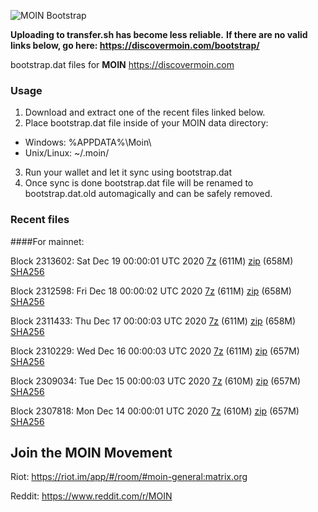 ![MOIN Bootstrap](https://i.imgur.com/KjM1jMp.jpg)

**Uploading to transfer.sh has become less reliable.**
**If there are no valid links below, go here: https://discovermoin.com/bootstrap/**

bootstrap.dat files for **MOIN** https://discovermoin.com

### Usage

1. Download and extract one of the recent files linked below.
2. Place bootstrap.dat file inside of your MOIN data directory:
 - Windows: %APPDATA%\Moin\
 - Unix/Linux: ~/.moin/
3. Run your wallet and let it sync using bootstrap.dat
4. Once sync is done bootstrap.dat file will be renamed to bootstrap.dat.old automagically and can be safely removed.


### Recent files

####For mainnet:

Block 2313602: Sat Dec 19 00:00:01 UTC 2020 [7z]() (611M) [zip]() (658M) [SHA256]()

Block 2312598: Fri Dec 18 00:00:02 UTC 2020 [7z]() (611M) [zip]() (658M) [SHA256]()

Block 2311433: Thu Dec 17 00:00:03 UTC 2020 [7z]() (611M) [zip]() (658M) [SHA256]()

Block 2310229: Wed Dec 16 00:00:03 UTC 2020 [7z]() (611M) [zip]() (657M) [SHA256]()

Block 2309034: Tue Dec 15 00:00:03 UTC 2020 [7z]() (610M) [zip]() (657M) [SHA256]()

Block 2307818: Mon Dec 14 00:00:01 UTC 2020 [7z]() (610M) [zip]() (657M) [SHA256]()

## Join the MOIN Movement

Riot: https://riot.im/app/#/room/#moin-general:matrix.org

Reddit: https://www.reddit.com/r/MOIN
